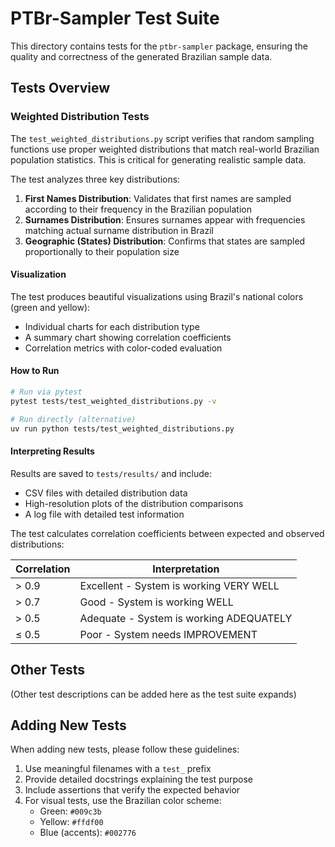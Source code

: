 # PTBr-Sampler Test Suite

This directory contains tests for the `ptbr-sampler` package, ensuring the quality and correctness of the generated Brazilian sample data.

## Tests Overview

### Weighted Distribution Tests

The `test_weighted_distributions.py` script verifies that random sampling functions use proper weighted distributions that match real-world Brazilian population statistics. This is critical for generating realistic sample data.

The test analyzes three key distributions:

1. **First Names Distribution**: Validates that first names are sampled according to their frequency in the Brazilian population
2. **Surnames Distribution**: Ensures surnames appear with frequencies matching actual surname distribution in Brazil
3. **Geographic (States) Distribution**: Confirms that states are sampled proportionally to their population size

#### Visualization

The test produces beautiful visualizations using Brazil's national colors (green and yellow):

- Individual charts for each distribution type
- A summary chart showing correlation coefficients
- Correlation metrics with color-coded evaluation

#### How to Run

```bash
# Run via pytest
pytest tests/test_weighted_distributions.py -v

# Run directly (alternative)
uv run python tests/test_weighted_distributions.py
```

#### Interpreting Results

Results are saved to `tests/results/` and include:
- CSV files with detailed distribution data
- High-resolution plots of the distribution comparisons
- A log file with detailed test information

The test calculates correlation coefficients between expected and observed distributions:

| Correlation | Interpretation |
|-------------|----------------|
| > 0.9       | Excellent - System is working VERY WELL |
| > 0.7       | Good - System is working WELL |
| > 0.5       | Adequate - System is working ADEQUATELY |
| ≤ 0.5       | Poor - System needs IMPROVEMENT |

## Other Tests

(Other test descriptions can be added here as the test suite expands)

## Adding New Tests

When adding new tests, please follow these guidelines:

1. Use meaningful filenames with a `test_` prefix
2. Provide detailed docstrings explaining the test purpose
3. Include assertions that verify the expected behavior
4. For visual tests, use the Brazilian color scheme:
   - Green: `#009c3b`
   - Yellow: `#ffdf00`
   - Blue (accents): `#002776` 
